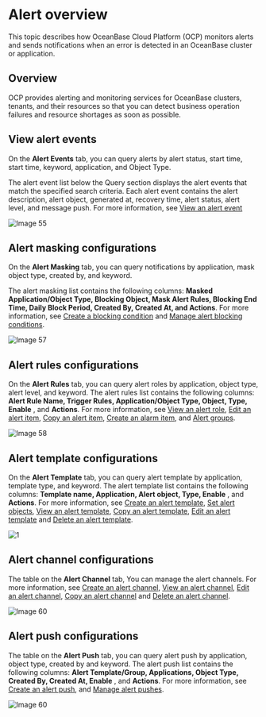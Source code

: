 # Alert overview

This topic describes how OceanBase Cloud Platform (OCP) monitors alerts and sends notifications when an error is detected in an OceanBase cluster or application.

## Overview

OCP provides alerting and monitoring services for OceanBase clusters, tenants, and their resources so that you can detect business operation failures and resource shortages as soon as possible.

## View alert events

On the **Alert Events** tab, you can query alerts by alert status, start time, start time, keyword, application, and Object Type.

The alert event list below the Query section displays the alert events that match the specified search criteria. Each alert event contains the alert description, alert object, generated at, recovery time, alert status, alert level, and message push. For more information, see [View an alert event](../../10.alert-management/22.view-alert-events.md)

![Image 55](https://obbusiness-private.oss-cn-shanghai.aliyuncs.com/doc/img/ocp/402-en/%E6%9F%A5%E7%9C%8B%E5%91%8A%E8%AD%A6%E4%BA%8B%E4%BB%B6.png)

## Alert masking configurations

On the **Alert Masking** tab, you can query notifications by application, mask object type, created by, and keyword.

The alert masking list contains the following columns: **Masked Application/Object Type, Blocking Object, Mask Alert Rules, Blocking End Time, Daily Block Period, Created By, Created At, and Actions**. For more information, see [Create a blocking condition](../../10.alert-management/23.shielded-alert.md) and [Manage alert blocking conditions](../../10.alert-management/24.manage-shielded-alert.md).

![Image 57](https://obbusiness-private.oss-cn-shanghai.aliyuncs.com/doc/img/ocp/402-en/%E5%B1%8F%E8%94%BD%E5%91%8A%E8%AD%A6.png)

## Alert rules configurations

On the **Alert Rules** tab, you can query alert roles by application, object type, alert level, and keyword. The alert rules list contains the following columns: **Alert Rule Name, Trigger Rules, Application/Object Type, Object, Type, Enable** , and **Actions**. For more information, see [View an alert role](../../10.alert-management/3.view-alerts-roles.md), [Edit an alert item](../../10.alert-management/5.edit-an-alarm-roles.md), [Copy an alert item](../../10.alert-management/4.copy-alert-roles.md), [Create an alarm item](../../10.alert-management/2.create-an-alarm-roles.md), and [Alert groups](../../10.alert-management/7.alarm-group.md).

![Image 58](https://obbusiness-private.oss-cn-shanghai.aliyuncs.com/doc/img/ocp/402-en/%E5%91%8A%E8%AD%A6%E8%A7%84%E5%88%99.png)

## Alert template configurations

On the **Alert Template** tab, you can query alert template by application, template type, and keyword. The alert template list contains the following columns: **Template name, Application, Alert object, Type, Enable** , and **Actions**. For more information, see [Create an alert template](../../10.alert-management/9.create-alarm-template.md), [Set alert objects](../../10.alert-management/10.set-alarm-object.md), [View an alert template](../../10.alert-management/11.view-alerts-template.md), [Copy an alert template](../../10.alert-management/12.copy-alerts-template.md), [Edit an alert template](../../10.alert-management/13.edit-an-alarm-template.md) and [Delete an alert template](../../10.alert-management/14.delete-an-alarm-template.md).

![1](https://obbusiness-private.oss-cn-shanghai.aliyuncs.com/doc/img/ocp/402-en/%E5%91%8A%E8%AD%A6%E6%A8%A1%E6%9D%BF.png)

## Alert channel configurations

The table on the **Alert Channel** tab, You can manage the alert channels. For more information, see [Create an alert channel](../../10.alert-management/15.create-alarm-channel.md), [View an alert channel](../../10.alert-management/16.view-alert-channels.md), [Edit an alert channel](../../10.alert-management/17.edit-an-alert-channel.md), [Copy an alert channel](../../10.alert-management/18.copy-an-alert-channel.md) and [Delete an alert channel](../../10.alert-management/19.delete-alarm-channel.md).

![Image 60](https://obbusiness-private.oss-cn-shanghai.aliyuncs.com/doc/img/ocp/402-en/%E5%91%8A%E8%AD%A6%E9%80%9A%E9%81%93.png)

## Alert push configurations

The table on the **Alert Push** tab, you can query alert push by application, object type, created by and keyword. The alert push list contains the following columns: **Alert Template/Group, Applications, Object Type, Created By, Created At, Enable** , and **Actions**. For more information, see [Create an alert push](../../10.alert-management/15.create-alarm-channel.md), and [Manage alert pushes](../../10.alert-management/21.manage-alert-push.md).

![Image 60](https://obbusiness-private.oss-cn-shanghai.aliyuncs.com/doc/img/ocp/402-en/%E5%91%8A%E8%AD%A6%E6%8E%A8%E9%80%81.png)
